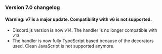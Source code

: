 ### Version 7.0 changelog

#### Warning: v7 is a major update. Compatibility with v6 is not supported.

- Discord.js version is now v14. The handler is no longer compatible with v13.
- The handler is now fully TypeScript based because of the decorators used. Clean JavaScript is not supported anymore.
